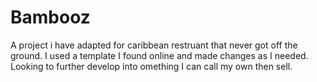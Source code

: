 Bambooz
=======
A project i have adapted for caribbean restruant that never got off the ground. I used a template I found online and made changes as I needed. Looking to further develop into omething I can call my own then sell.
